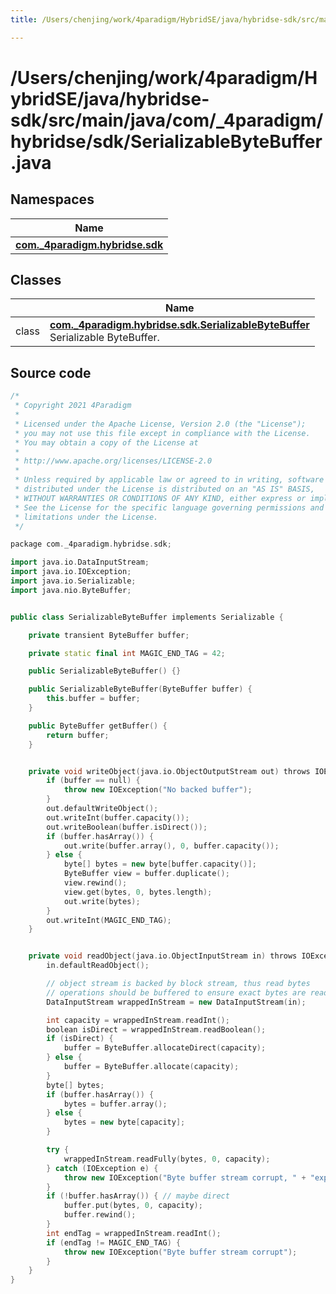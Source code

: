 ```yaml
---
title: /Users/chenjing/work/4paradigm/HybridSE/java/hybridse-sdk/src/main/java/com/_4paradigm/hybridse/sdk/SerializableByteBuffer.java

---
```

# /Users/chenjing/work/4paradigm/HybridSE/java/hybridse-sdk/src/main/java/com/_4paradigm/hybridse/sdk/SerializableByteBuffer.java

## Namespaces

| Name           |
| -------------- |
| **[com._4paradigm.hybridse.sdk](/hybridse/usage/api/java/Namespaces/namespacecom_1_1__4paradigm_1_1hybridse_1_1sdk.md)**  |

## Classes

|                | Name           |
| -------------- | -------------- |
| class | **[com._4paradigm.hybridse.sdk.SerializableByteBuffer](/hybridse/usage/api/java/Classes/classcom_1_1__4paradigm_1_1hybridse_1_1sdk_1_1_serializable_byte_buffer.md)** <br>Serializable ByteBuffer.  |




## Source code

```cpp
/*
 * Copyright 2021 4Paradigm
 *
 * Licensed under the Apache License, Version 2.0 (the "License");
 * you may not use this file except in compliance with the License.
 * You may obtain a copy of the License at
 *
 * http://www.apache.org/licenses/LICENSE-2.0
 *
 * Unless required by applicable law or agreed to in writing, software
 * distributed under the License is distributed on an "AS IS" BASIS,
 * WITHOUT WARRANTIES OR CONDITIONS OF ANY KIND, either express or implied.
 * See the License for the specific language governing permissions and
 * limitations under the License.
 */

package com._4paradigm.hybridse.sdk;

import java.io.DataInputStream;
import java.io.IOException;
import java.io.Serializable;
import java.nio.ByteBuffer;


public class SerializableByteBuffer implements Serializable {

    private transient ByteBuffer buffer;

    private static final int MAGIC_END_TAG = 42;

    public SerializableByteBuffer() {}

    public SerializableByteBuffer(ByteBuffer buffer) {
        this.buffer = buffer;
    }

    public ByteBuffer getBuffer() {
        return buffer;
    }


    private void writeObject(java.io.ObjectOutputStream out) throws IOException {
        if (buffer == null) {
            throw new IOException("No backed buffer");
        }
        out.defaultWriteObject();
        out.writeInt(buffer.capacity());
        out.writeBoolean(buffer.isDirect());
        if (buffer.hasArray()) {
            out.write(buffer.array(), 0, buffer.capacity());
        } else {
            byte[] bytes = new byte[buffer.capacity()];
            ByteBuffer view = buffer.duplicate();
            view.rewind();
            view.get(bytes, 0, bytes.length);
            out.write(bytes);
        }
        out.writeInt(MAGIC_END_TAG);
    }


    private void readObject(java.io.ObjectInputStream in) throws IOException, ClassNotFoundException {
        in.defaultReadObject();

        // object stream is backed by block stream, thus read bytes
        // operations should be buffered to ensure exact bytes are read
        DataInputStream wrappedInStream = new DataInputStream(in);

        int capacity = wrappedInStream.readInt();
        boolean isDirect = wrappedInStream.readBoolean();
        if (isDirect) {
            buffer = ByteBuffer.allocateDirect(capacity);
        } else {
            buffer = ByteBuffer.allocate(capacity);
        }
        byte[] bytes;
        if (buffer.hasArray()) {
            bytes = buffer.array();
        } else {
            bytes = new byte[capacity];
        }

        try {
            wrappedInStream.readFully(bytes, 0, capacity);
        } catch (IOException e) {
            throw new IOException("Byte buffer stream corrupt, " + "expect buffer bytes: " + capacity, e);
        }
        if (!buffer.hasArray()) { // maybe direct
            buffer.put(bytes, 0, capacity);
            buffer.rewind();
        }
        int endTag = wrappedInStream.readInt();
        if (endTag != MAGIC_END_TAG) {
            throw new IOException("Byte buffer stream corrupt");
        }
    }
}
```



